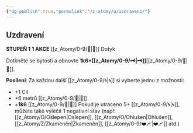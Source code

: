 ```yaml
---
{"dg-publish":true,"permalink":"/z-atomy/u/uzdraveni/"}
---
```


## Uzdravení
**STUPEŇ 1**
**1 AKCE**
[[z_Atomy/0-9/🫱\|🫱]] Dotyk

Dotkněte se bytosti a obnovte **1k6+[[z_Atomy/0-9/🗝\|🗝]]**[[z_Atomy/0-9/💖\|💖]].

**Posílení**: Za každou další [[z_Atomy/0-9/🌀\|🌀]] si vyberte jednu z možností:
- +1 Cíl
- +6 metrů [[z_Atomy/0-9/🫱\|🫱]]
- +**1k6** [[z_Atomy/0-9/💖\|💖]]
Pokud je utraceno 5+ [[z_Atomy/0-9/🌀\|🌀]], můžete také vyléčit 1 negativní stav (např. [[z_Atomy/O/Oslepen\|Oslepen]], [[z_Atomy/O/Ohlušen\|Ohlušen]], [[z_Atomy/Z/Zkameněn\|Zkameněn]], [[z_Atomy/0-9/❤️‍🩹\|❤️‍🩹]] atd.)